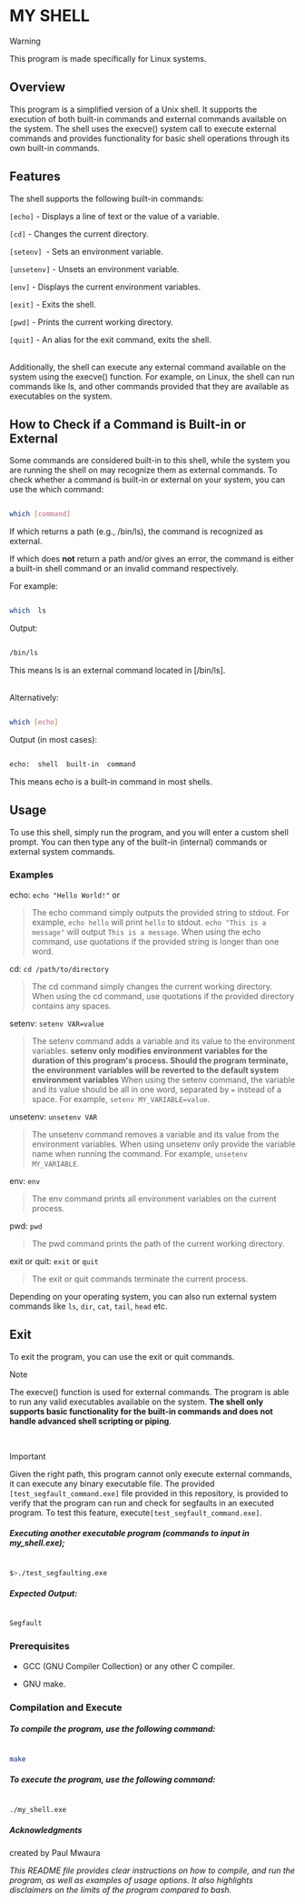 # MY SHELL

>[!WARNING]
>This program is made specifically for Linux systems.

## Overview

This program is a simplified version of a Unix shell. It supports the execution of both built-in commands and external commands available on the system. The shell uses the execve() system call to execute external commands and provides functionality for basic shell operations through its own built-in commands.
  

## Features

The shell supports the following built-in commands: <br  />

  

``[echo]`` - Displays a line of text or the value of a variable. <br  />

``[cd]`` - Changes the current directory. <br  />

``[setenv] ``- Sets an environment variable. <br  />

``[unsetenv]`` - Unsets an environment variable. <br  />

``[env]`` - Displays the current environment variables. <br  />

``[exit]`` - Exits the shell. <br  />

``[pwd]`` - Prints the current working directory. <br  />

``[quit]`` - An alias for the exit command, exits the shell. <br  />   <br  />

  

Additionally, the shell can execute any external command available on the system using the execve() function. For example, on Linux, the shell can run commands like ls, and other commands provided that they are available as executables on the system.

  

## How to Check if a Command is Built-in or External

Some commands are considered built-in to this shell, while the system you are running the shell on may recognize them as external commands. To check whether a command is built-in or external on your system, you can use the which command: <br  />

```sh

which [command]

```

If which returns a path (e.g., /bin/ls), the command is recognized as external.

If which does **not** return a path and/or gives an error, the command is either a built-in shell command or an invalid command respectively. <br  />

For example:<br  />



```sh

which  ls

```

Output: <br  />

```bash

/bin/ls

```

This means ls is an external command located in [/bin/ls]. <br  /><br  />

  

Alternatively: <br  />

  

```sh

which [echo]

```

Output (in most cases): <br  />

  

```bash

echo:  shell  built-in  command

```

This means echo is a built-in command in most shells. <br  />

  

## Usage

To use this shell, simply run the program, and you will enter a custom shell prompt. You can then type any of the built-in (internal) commands or external system commands. <br  />

  

### Examples

echo: ```echo "Hello World!"``` or <br  />
> The echo command simply outputs the provided string to stdout. For example, ``echo hello`` will print ``hello`` to stdout. ``echo "This is a message"`` will output ``This is a message``.  When using the echo command, use quotations if the provided string is longer than one word. <br  />

cd: ```cd /path/to/directory```<br  />
> The cd command simply changes the current working directory. When using the cd command, use quotations if the provided directory contains any spaces. <br  />

setenv: ```setenv VAR=value```<br  />
> The setenv command adds a variable and its value to the environment variables. **setenv only modifies environment variables for the duration of this program's process. Should the program terminate, the environment variables will be reverted to the default system environment variables** When using the setenv command, the variable and its value should be all in one word, separated by ``=`` instead of a space. For example, ``setenv MY_VARIABLE=value``. <br  />

unsetenv: ```unsetenv VAR```<br  />
> The unsetenv command removes a variable and its value from the environment variables.  When using unsetenv only provide the variable name when running the command. For example, ``unsetenv MY_VARIABLE``. <br  />

env: ```env```<br  />
> The env command prints all environment variables on the current process. <br  />

pwd: ```pwd```<br  />
> The pwd command prints the path of the current working directory. <br  />

exit or quit: ```exit``` or ```quit```  <br  />
> The exit or quit commands terminate the current process. <br  />

Depending on your operating system, you can also run external system commands like ``ls``, ``dir``, ``cat``, ``tail``, ``head`` etc. <br  />

  

## Exit

To exit the program, you can use the exit or quit commands. <br  />

  

> [!NOTE] 
> The execve() function is used for external commands. The program is able to run any valid executables available on the system.
**The shell only supports basic functionality for the built-in commands and does not handle advanced shell scripting or piping**.

<br  />

> [!IMPORTANT]
Given the right path, this program cannot only execute external commands, it can execute any binary executable file. The provided ``[test_segfault_command.exe]`` file provided in this repository, is provided to verify that the program can run and check for segfaults in an executed program. To test this feature, execute``[test_segfault_command.exe]``.  <br  />

  

##### Executing another executable program (commands to input in my_shell.exe);

```sh

$>./test_segfaulting.exe

```

##### Expected Output: <br  />

  

```

Segfault

```

### Prerequisites

- GCC (GNU Compiler Collection) or any other C compiler. <br  />

- GNU make. <br  />

  

### Compilation and Execute

##### To compile the program, use the following command: <br  />

```sh

make

```

  

##### To execute the program, use the following command: <br  />

```sh

./my_shell.exe

```

  

##### Acknowledgments

created by Paul Mwaura  

<span><i>This README file provides clear instructions on how to compile, and run the program, as well as examples of usage options. It also highlights disclaimers on the limits of the program compared to bash. </a></i></span>
